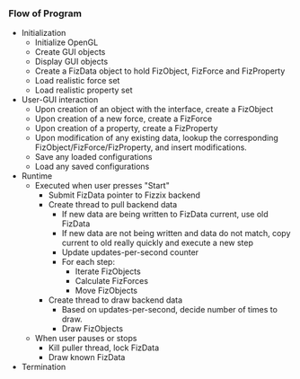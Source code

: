 ### Flow of Program ###
  * Initialization
    * Initialize OpenGL
    * Create GUI objects
    * Display GUI objects
    * Create a FizData object to hold FizObject, FizForce and   FizProperty
    * Load realistic force set
    * Load realistic property set
  * User-GUI interaction
    * Upon creation of an object with the interface, create a FizObject
    * Upon creation of a new force, create a FizForce
    * Upon creation of a property, create a FizProperty
    * Upon modification of any existing data, lookup the corresponding FizObject/FizForce/FizProperty, and insert modifications.
    * Save any loaded configurations
    * Load any saved configurations
  * Runtime
    * Executed when user presses "Start"
      * Submit FizData pointer to Fizzix backend
      * Create thread to pull backend data
        * If new data are being written to FizData current, use old FizData
        * If new data are not being written and data do not match, copy current to old really quickly and execute a new step
        * Update updates-per-second counter
        * For each step:
          * Iterate FizObjects
          * Calculate FizForces
          * Move FizObjects
      * Create thread to draw backend data
        * Based on updates-per-second, decide number of times to draw.
        * Draw FizObjects
    * When user pauses or stops
      * Kill puller thread, lock FizData
      * Draw known FizData
  * Termination